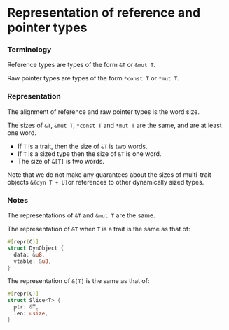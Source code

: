 # Representation of reference and pointer types

### Terminology

Reference types are types of the form `&T` or `&mut T`.

Raw pointer types are types of the form `*const T` or `*mut T`.

### Representation

The alignment of reference and raw pointer types is the word size.

The sizes of `&T`, `&mut T`, `*const T` and `*mut T` are the same,
and are at least one word.

* If `T` is a trait, then the size of `&T` is two words.
* If `T` is a sized type then the size of `&T` is one word.
* The size of `&[T]` is two words.

Note that we do not make any guarantees about the sizes of
multi-trait objects `&(dyn T + U)`or references to other dynamically sized types.

### Notes

The representations of `&T` and `&mut T` are the same.

The representation of `&T` when `T` is a trait is the same as that of:
```rust
#[repr(C)]
struct DynObject {
  data: &u8,
  vtable: &u8,
}
```

The representation of `&[T]` is the same as that of:
```rust
#[repr(C)]
struct Slice<T> {
  ptr: &T,
  len: usize,
}
```
